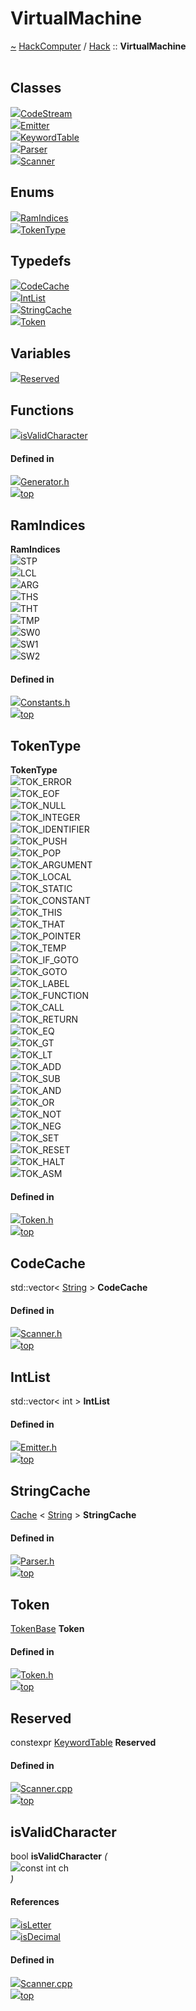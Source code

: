 <a id="virtualmachine"></a>
<h1>VirtualMachine</h1>
<a id="namespacehack_1_1virtualmachine"></a>
<a href="https://github.com/CharlesCarley/HackComputer#~">~</a>
<a href="index.md#index">HackComputer</a>
<span class="inline-text">/</span>
<a href="namespaceHack.md#hack">Hack</a>
<span class="inline-text">::</span>
<span class="bold-text"><b>VirtualMachine</b></span>
<br/>
<br/>
<a id="classes"></a>
<h2>Classes</h2>
<div class="icon-link">
<img src="../images/class.svg"/><a href="classHack_1_1VirtualMachine_1_1CodeStream.md#codestream">CodeStream</a>
</div>
<div class="icon-link">
<img src="../images/class.svg"/><a href="classHack_1_1VirtualMachine_1_1Emitter.md#emitter">Emitter</a>
</div>
<div class="icon-link">
<img src="../images/class.svg"/><a href="structHack_1_1VirtualMachine_1_1KeywordTable.md#keywordtable">KeywordTable</a>
</div>
<div class="icon-link">
<img src="../images/class.svg"/><a href="classHack_1_1VirtualMachine_1_1Parser.md#parser">Parser</a>
</div>
<div class="icon-link">
<img src="../images/class.svg"/><a href="classHack_1_1VirtualMachine_1_1Scanner.md#scanner">Scanner</a>
</div>
<a id="enums"></a>
<h2>Enums</h2>
<span class="icon-list-item"><a href="#ramindices" class="icon-list-item"><img src="../images/class.svg" class="icon-list-item"/><span class="icon-list-item">RamIndices</span>
</a>
</span>
<br/>
<span class="icon-list-item"><a href="#tokentype" class="icon-list-item"><img src="../images/class.svg" class="icon-list-item"/><span class="icon-list-item">TokenType</span>
</a>
</span>
<br/>
<a id="typedefs"></a>
<h2>Typedefs</h2>
<span class="icon-list-item"><a href="#codecache" class="icon-list-item"><img src="../images/class.svg" class="icon-list-item"/><span class="icon-list-item">CodeCache</span>
</a>
</span>
<br/>
<span class="icon-list-item"><a href="#intlist" class="icon-list-item"><img src="../images/class.svg" class="icon-list-item"/><span class="icon-list-item">IntList</span>
</a>
</span>
<br/>
<span class="icon-list-item"><a href="#stringcache" class="icon-list-item"><img src="../images/class.svg" class="icon-list-item"/><span class="icon-list-item">StringCache</span>
</a>
</span>
<br/>
<span class="icon-list-item"><a href="#token" class="icon-list-item"><img src="../images/class.svg" class="icon-list-item"/><span class="icon-list-item">Token</span>
</a>
</span>
<br/>
<a id="variables"></a>
<h2>Variables</h2>
<span class="icon-list-item"><a href="#reserved" class="icon-list-item"><img src="../images/class.svg" class="icon-list-item"/><span class="icon-list-item">Reserved</span>
</a>
</span>
<br/>
<a id="functions"></a>
<h2>Functions</h2>
<span class="icon-list-item"><a href="#isvalidcharacter" class="icon-list-item"><img src="../images/class.svg" class="icon-list-item"/><span class="icon-list-item">isValidCharacter</span>
</a>
</span>
<br/>
<a id="defined-in"></a>
<h4>Defined in</h4>
<span class="icon-list-item"><a href="https://github.com/CharlesCarley/HackComputer/blob/master/Source/Compiler/Generator/Generator.h#L33" class="icon-list-item"><img src="../images/file.svg" class="icon-list-item"/><span class="icon-list-item">Generator.h</span>
</a>
</span>
<br/>
<span class="icon-list-item"><a href="#virtualmachine" class="icon-list-item"><img src="../images/jumpToTop.svg" class="icon-list-item"/><span class="icon-list-item">top</span>
</a>
</span>
<a id="ramindices"></a>
<h2>RamIndices</h2>
<span class="bold-text"><b>RamIndices</b></span>
<br/>
<a id="stp"></a>
<div class="paragraph">
<span class="paragraph"><img src="../images/enum.svg"/><span class="inline-text">STP</span>
</span>
</div>
<a id="lcl"></a>
<div class="paragraph">
<span class="paragraph"><img src="../images/enum.svg"/><span class="inline-text">LCL</span>
</span>
</div>
<a id="arg"></a>
<div class="paragraph">
<span class="paragraph"><img src="../images/enum.svg"/><span class="inline-text">ARG</span>
</span>
</div>
<a id="ths"></a>
<div class="paragraph">
<span class="paragraph"><img src="../images/enum.svg"/><span class="inline-text">THS</span>
</span>
</div>
<a id="tht"></a>
<div class="paragraph">
<span class="paragraph"><img src="../images/enum.svg"/><span class="inline-text">THT</span>
</span>
</div>
<a id="tmp"></a>
<div class="paragraph">
<span class="paragraph"><img src="../images/enum.svg"/><span class="inline-text">TMP</span>
</span>
</div>
<a id="sw0"></a>
<div class="paragraph">
<span class="paragraph"><img src="../images/enum.svg"/><span class="inline-text">SW0</span>
</span>
</div>
<a id="sw1"></a>
<div class="paragraph">
<span class="paragraph"><img src="../images/enum.svg"/><span class="inline-text">SW1</span>
</span>
</div>
<a id="sw2"></a>
<div class="paragraph">
<span class="paragraph"><img src="../images/enum.svg"/><span class="inline-text">SW2</span>
</span>
</div>
<a id="stp"></a>
<a id="lcl"></a>
<a id="arg"></a>
<a id="ths"></a>
<a id="tht"></a>
<a id="tmp"></a>
<a id="sw0"></a>
<a id="sw1"></a>
<a id="sw2"></a>
<a id="defined-in"></a>
<h4>Defined in</h4>
<span class="icon-list-item"><a href="https://github.com/CharlesCarley/HackComputer/blob/master/Source/VirtualMachine/Constants.h#L27" class="icon-list-item"><img src="../images/file.svg" class="icon-list-item"/><span class="icon-list-item">Constants.h</span>
</a>
</span>
<br/>
<span class="icon-list-item"><a href="#virtualmachine" class="icon-list-item"><img src="../images/jumpToTop.svg" class="icon-list-item"/><span class="icon-list-item">top</span>
</a>
</span>
<br/>
<a id="tokentype"></a>
<h2>TokenType</h2>
<span class="bold-text"><b>TokenType</b></span>
<br/>
<a id="tok_error"></a>
<div class="paragraph">
<span class="paragraph"><img src="../images/enum.svg"/><span class="inline-text">TOK_ERROR</span>
</span>
</div>
<a id="tok_eof"></a>
<div class="paragraph">
<span class="paragraph"><img src="../images/enum.svg"/><span class="inline-text">TOK_EOF</span>
</span>
</div>
<a id="tok_null"></a>
<div class="paragraph">
<span class="paragraph"><img src="../images/enum.svg"/><span class="inline-text">TOK_NULL</span>
</span>
</div>
<a id="tok_integer"></a>
<div class="paragraph">
<span class="paragraph"><img src="../images/enum.svg"/><span class="inline-text">TOK_INTEGER</span>
</span>
</div>
<a id="tok_identifier"></a>
<div class="paragraph">
<span class="paragraph"><img src="../images/enum.svg"/><span class="inline-text">TOK_IDENTIFIER</span>
</span>
</div>
<a id="tok_push"></a>
<div class="paragraph">
<span class="paragraph"><img src="../images/enum.svg"/><span class="inline-text">TOK_PUSH</span>
</span>
</div>
<a id="tok_pop"></a>
<div class="paragraph">
<span class="paragraph"><img src="../images/enum.svg"/><span class="inline-text">TOK_POP</span>
</span>
</div>
<a id="tok_argument"></a>
<div class="paragraph">
<span class="paragraph"><img src="../images/enum.svg"/><span class="inline-text">TOK_ARGUMENT</span>
</span>
</div>
<a id="tok_local"></a>
<div class="paragraph">
<span class="paragraph"><img src="../images/enum.svg"/><span class="inline-text">TOK_LOCAL</span>
</span>
</div>
<a id="tok_static"></a>
<div class="paragraph">
<span class="paragraph"><img src="../images/enum.svg"/><span class="inline-text">TOK_STATIC</span>
</span>
</div>
<a id="tok_constant"></a>
<div class="paragraph">
<span class="paragraph"><img src="../images/enum.svg"/><span class="inline-text">TOK_CONSTANT</span>
</span>
</div>
<a id="tok_this"></a>
<div class="paragraph">
<span class="paragraph"><img src="../images/enum.svg"/><span class="inline-text">TOK_THIS</span>
</span>
</div>
<a id="tok_that"></a>
<div class="paragraph">
<span class="paragraph"><img src="../images/enum.svg"/><span class="inline-text">TOK_THAT</span>
</span>
</div>
<a id="tok_pointer"></a>
<div class="paragraph">
<span class="paragraph"><img src="../images/enum.svg"/><span class="inline-text">TOK_POINTER</span>
</span>
</div>
<a id="tok_temp"></a>
<div class="paragraph">
<span class="paragraph"><img src="../images/enum.svg"/><span class="inline-text">TOK_TEMP</span>
</span>
</div>
<a id="tok_if_goto"></a>
<div class="paragraph">
<span class="paragraph"><img src="../images/enum.svg"/><span class="inline-text">TOK_IF_GOTO</span>
</span>
</div>
<a id="tok_goto"></a>
<div class="paragraph">
<span class="paragraph"><img src="../images/enum.svg"/><span class="inline-text">TOK_GOTO</span>
</span>
</div>
<a id="tok_label"></a>
<div class="paragraph">
<span class="paragraph"><img src="../images/enum.svg"/><span class="inline-text">TOK_LABEL</span>
</span>
</div>
<a id="tok_function"></a>
<div class="paragraph">
<span class="paragraph"><img src="../images/enum.svg"/><span class="inline-text">TOK_FUNCTION</span>
</span>
</div>
<a id="tok_call"></a>
<div class="paragraph">
<span class="paragraph"><img src="../images/enum.svg"/><span class="inline-text">TOK_CALL</span>
</span>
</div>
<a id="tok_return"></a>
<div class="paragraph">
<span class="paragraph"><img src="../images/enum.svg"/><span class="inline-text">TOK_RETURN</span>
</span>
</div>
<a id="tok_eq"></a>
<div class="paragraph">
<span class="paragraph"><img src="../images/enum.svg"/><span class="inline-text">TOK_EQ</span>
</span>
</div>
<a id="tok_gt"></a>
<div class="paragraph">
<span class="paragraph"><img src="../images/enum.svg"/><span class="inline-text">TOK_GT</span>
</span>
</div>
<a id="tok_lt"></a>
<div class="paragraph">
<span class="paragraph"><img src="../images/enum.svg"/><span class="inline-text">TOK_LT</span>
</span>
</div>
<a id="tok_add"></a>
<div class="paragraph">
<span class="paragraph"><img src="../images/enum.svg"/><span class="inline-text">TOK_ADD</span>
</span>
</div>
<a id="tok_sub"></a>
<div class="paragraph">
<span class="paragraph"><img src="../images/enum.svg"/><span class="inline-text">TOK_SUB</span>
</span>
</div>
<a id="tok_and"></a>
<div class="paragraph">
<span class="paragraph"><img src="../images/enum.svg"/><span class="inline-text">TOK_AND</span>
</span>
</div>
<a id="tok_or"></a>
<div class="paragraph">
<span class="paragraph"><img src="../images/enum.svg"/><span class="inline-text">TOK_OR</span>
</span>
</div>
<a id="tok_not"></a>
<div class="paragraph">
<span class="paragraph"><img src="../images/enum.svg"/><span class="inline-text">TOK_NOT</span>
</span>
</div>
<a id="tok_neg"></a>
<div class="paragraph">
<span class="paragraph"><img src="../images/enum.svg"/><span class="inline-text">TOK_NEG</span>
</span>
</div>
<a id="tok_set"></a>
<div class="paragraph">
<span class="paragraph"><img src="../images/enum.svg"/><span class="inline-text">TOK_SET</span>
</span>
</div>
<a id="tok_reset"></a>
<div class="paragraph">
<span class="paragraph"><img src="../images/enum.svg"/><span class="inline-text">TOK_RESET</span>
</span>
</div>
<a id="tok_halt"></a>
<div class="paragraph">
<span class="paragraph"><img src="../images/enum.svg"/><span class="inline-text">TOK_HALT</span>
</span>
</div>
<a id="tok_asm"></a>
<div class="paragraph">
<span class="paragraph"><img src="../images/enum.svg"/><span class="inline-text">TOK_ASM</span>
</span>
</div>
<a id="tok_error"></a>
<a id="tok_eof"></a>
<a id="tok_null"></a>
<a id="tok_integer"></a>
<a id="tok_identifier"></a>
<a id="tok_push"></a>
<a id="tok_pop"></a>
<a id="tok_argument"></a>
<a id="tok_local"></a>
<a id="tok_static"></a>
<a id="tok_constant"></a>
<a id="tok_this"></a>
<a id="tok_that"></a>
<a id="tok_pointer"></a>
<a id="tok_temp"></a>
<a id="tok_if_goto"></a>
<a id="tok_goto"></a>
<a id="tok_label"></a>
<a id="tok_function"></a>
<a id="tok_call"></a>
<a id="tok_return"></a>
<a id="tok_eq"></a>
<a id="tok_gt"></a>
<a id="tok_lt"></a>
<a id="tok_add"></a>
<a id="tok_sub"></a>
<a id="tok_and"></a>
<a id="tok_or"></a>
<a id="tok_not"></a>
<a id="tok_neg"></a>
<a id="tok_set"></a>
<a id="tok_reset"></a>
<a id="tok_halt"></a>
<a id="tok_asm"></a>
<a id="defined-in"></a>
<h4>Defined in</h4>
<span class="icon-list-item"><a href="https://github.com/CharlesCarley/HackComputer/blob/master/Source/VirtualMachine/Token.h#L28" class="icon-list-item"><img src="../images/file.svg" class="icon-list-item"/><span class="icon-list-item">Token.h</span>
</a>
</span>
<br/>
<span class="icon-list-item"><a href="#virtualmachine" class="icon-list-item"><img src="../images/jumpToTop.svg" class="icon-list-item"/><span class="icon-list-item">top</span>
</a>
</span>
<br/>
<a id="codecache"></a>
<h2>CodeCache</h2>
<span class="inline-text">std::vector&lt; </span>
<a href="namespaceHack.md#string">String</a>
<span class="inline-text"> &gt;</span>
<span class="bold-text"><b>CodeCache</b></span>
<br/>
<a id="defined-in"></a>
<h4>Defined in</h4>
<span class="icon-list-item"><a href="https://github.com/CharlesCarley/HackComputer/blob/master/Source/VirtualMachine/Scanner.h#L28" class="icon-list-item"><img src="../images/file.svg" class="icon-list-item"/><span class="icon-list-item">Scanner.h</span>
</a>
</span>
<br/>
<span class="icon-list-item"><a href="#virtualmachine" class="icon-list-item"><img src="../images/jumpToTop.svg" class="icon-list-item"/><span class="icon-list-item">top</span>
</a>
</span>
<br/>
<a id="intlist"></a>
<h2>IntList</h2>
<span class="inline-text">std::vector&lt; int &gt;</span>
<span class="bold-text"><b>IntList</b></span>
<br/>
<a id="defined-in"></a>
<h4>Defined in</h4>
<span class="icon-list-item"><a href="https://github.com/CharlesCarley/HackComputer/blob/master/Source/VirtualMachine/Emitter.h#L29" class="icon-list-item"><img src="../images/file.svg" class="icon-list-item"/><span class="icon-list-item">Emitter.h</span>
</a>
</span>
<br/>
<span class="icon-list-item"><a href="#virtualmachine" class="icon-list-item"><img src="../images/jumpToTop.svg" class="icon-list-item"/><span class="icon-list-item">top</span>
</a>
</span>
<br/>
<a id="stringcache"></a>
<h2>StringCache</h2>
<a href="classHack_1_1Cache.md#cache">Cache</a>
<span class="inline-text">&lt; </span>
<a href="namespaceHack.md#string">String</a>
<span class="inline-text"> &gt;</span>
<span class="bold-text"><b>StringCache</b></span>
<br/>
<a id="defined-in"></a>
<h4>Defined in</h4>
<span class="icon-list-item"><a href="https://github.com/CharlesCarley/HackComputer/blob/master/Source/VirtualMachine/Parser.h#L30" class="icon-list-item"><img src="../images/file.svg" class="icon-list-item"/><span class="icon-list-item">Parser.h</span>
</a>
</span>
<br/>
<span class="icon-list-item"><a href="#virtualmachine" class="icon-list-item"><img src="../images/jumpToTop.svg" class="icon-list-item"/><span class="icon-list-item">top</span>
</a>
</span>
<br/>
<a id="token"></a>
<h2>Token</h2>
<a href="classHack_1_1TokenBase.md#tokenbase">TokenBase</a>
<span class="bold-text"><b>Token</b></span>
<br/>
<a id="defined-in"></a>
<h4>Defined in</h4>
<span class="icon-list-item"><a href="https://github.com/CharlesCarley/HackComputer/blob/master/Source/VirtualMachine/Token.h#L66" class="icon-list-item"><img src="../images/file.svg" class="icon-list-item"/><span class="icon-list-item">Token.h</span>
</a>
</span>
<br/>
<span class="icon-list-item"><a href="#virtualmachine" class="icon-list-item"><img src="../images/jumpToTop.svg" class="icon-list-item"/><span class="icon-list-item">top</span>
</a>
</span>
<br/>
<a id="reserved"></a>
<h2>Reserved</h2>
<span class="inline-text">constexpr </span>
<a href="structHack_1_1VirtualMachine_1_1KeywordTable.md#keywordtable">KeywordTable</a>
<span class="bold-text"><b>Reserved</b></span>
<br/>
<a id="defined-in"></a>
<h4>Defined in</h4>
<span class="icon-list-item"><a href="https://github.com/CharlesCarley/HackComputer/blob/master/Source/VirtualMachine/Scanner.cpp#L37" class="icon-list-item"><img src="../images/file.svg" class="icon-list-item"/><span class="icon-list-item">Scanner.cpp</span>
</a>
</span>
<br/>
<span class="icon-list-item"><a href="#virtualmachine" class="icon-list-item"><img src="../images/jumpToTop.svg" class="icon-list-item"/><span class="icon-list-item">top</span>
</a>
</span>
<br/>
<a id="isvalidcharacter"></a>
<h2>isValidCharacter</h2>
<span class="inline-text">bool</span>
<span class="bold-text"><b>isValidCharacter</b></span>
<span class="italic-text"><i>(</i></span>
<div class="paragraph">
<span class="paragraph"><img src="../images/horSpace24px.svg"/><span class="inline-text">const int</span>
<span class="inline-text">ch</span>
</span>
</div>
<span class="italic-text"><i>)</i></span>
<a id="references"></a>
<h4>References</h4>
<div class="paragraph">
<span class="paragraph"><img src="../images/class.svg"/><a href="namespaceHack.md#isletter">isLetter</a>
</span>
</div>
<div class="paragraph">
<span class="paragraph"><img src="../images/class.svg"/><a href="namespaceHack.md#isdecimal">isDecimal</a>
</span>
</div>
<a id="defined-in"></a>
<h4>Defined in</h4>
<span class="icon-list-item"><a href="https://github.com/CharlesCarley/HackComputer/blob/master/Source/VirtualMachine/Scanner.cpp#L70" class="icon-list-item"><img src="../images/file.svg" class="icon-list-item"/><span class="icon-list-item">Scanner.cpp</span>
</a>
</span>
<br/>
<span class="icon-list-item"><a href="#virtualmachine" class="icon-list-item"><img src="../images/jumpToTop.svg" class="icon-list-item"/><span class="icon-list-item">top</span>
</a>
</span>
<br/>
</div>
</div>
</body>
</html>
